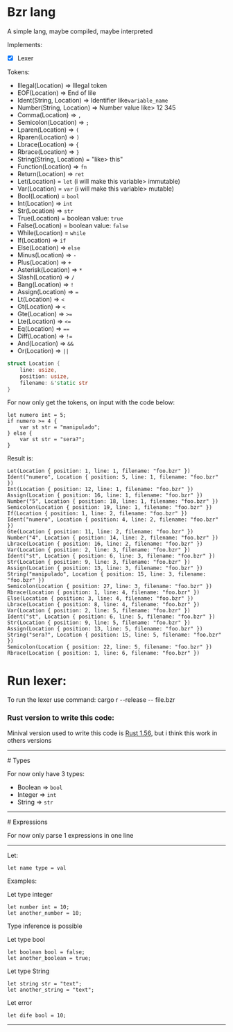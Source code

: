 # Bzr lang

A simple lang, maybe compiled, maybe interpreted

Implements: <br>
- [x] Lexer

Tokens:
- Illegal(Location) => Illegal token 
- EOF(Location) => End of lile 
- Ident(String, Location) => Identifier like`variable_name` 
- Number(String, Location) => Number value like> 12 345 
- Comma(Location) => `,` 
- Semicolon(Location) => `;` 
- Lparen(Location) => `(` 
- Rparen(Location) => `)` 
- Lbrace(Location) => `{` 
- Rbrace(Location) => `}` 
- String(String, Location) = "like> this" 
- Function(Location) =>  `fn` 
- Return(Location) => `ret` 
- Let(Location) = `let` (i will make this variable> immutable) 
- Var(Location) = `var` (i will make this variable> mutable)
- Bool(Location) = `bool` 
- Int(Location) => `int`  
- Str(Location) => `str` 
- True(Location) = boolean value: `true` 
- False(Location) = boolean value: `false` 
- While(Location) = `while`
- If(Location) => `if` 
- Else(Location) => `else` 
- Minus(Location) => `-` 
- Plus(Location) => `+` 
- Asterisk(Location) => `*` 
- Slash(Location) => `/` 
- Bang(Location) => `!` 
- Assign(Location) => `=` 
- Lt(Location) => `<` 
- Gt(Location) => `<` 
- Gte(Location) => `>=`
- Lte(Location) => `<=`
- Eq(Location) => `==`
- Diff(Location) => `!=`
- And(Location) => `&&`
- Or(Location) => `||`


```rust
struct Location {
    line: usize,
    position: usize,
    filename: &'static str
}
```

For now only get the tokens, on input with the code below:

```
let numero int = 5;
if numero >= 4 {
	var st str = "manipulado";
} else {
	var st str = "sera?";
} 
```

Result is:

```
Let(Location { position: 1, line: 1, filename: "foo.bzr" })
Ident("numero", Location { position: 5, line: 1, filename: "foo.bzr" })
Int(Location { position: 12, line: 1, filename: "foo.bzr" })
Assign(Location { position: 16, line: 1, filename: "foo.bzr" })
Number("5", Location { position: 18, line: 1, filename: "foo.bzr" })
Semicolon(Location { position: 19, line: 1, filename: "foo.bzr" })
If(Location { position: 1, line: 2, filename: "foo.bzr" })
Ident("numero", Location { position: 4, line: 2, filename: "foo.bzr" })
Gte(Location { position: 11, line: 2, filename: "foo.bzr" })
Number("4", Location { position: 14, line: 2, filename: "foo.bzr" })
Lbrace(Location { position: 16, line: 2, filename: "foo.bzr" })
Var(Location { position: 2, line: 3, filename: "foo.bzr" })
Ident("st", Location { position: 6, line: 3, filename: "foo.bzr" })
Str(Location { position: 9, line: 3, filename: "foo.bzr" })
Assign(Location { position: 13, line: 3, filename: "foo.bzr" })
String("manipulado", Location { position: 15, line: 3, filename: "foo.bzr" })
Semicolon(Location { position: 27, line: 3, filename: "foo.bzr" })
Rbrace(Location { position: 1, line: 4, filename: "foo.bzr" })
Else(Location { position: 3, line: 4, filename: "foo.bzr" })
Lbrace(Location { position: 8, line: 4, filename: "foo.bzr" })
Var(Location { position: 2, line: 5, filename: "foo.bzr" })
Ident("st", Location { position: 6, line: 5, filename: "foo.bzr" })
Str(Location { position: 9, line: 5, filename: "foo.bzr" })
Assign(Location { position: 13, line: 5, filename: "foo.bzr" })
String("sera?", Location { position: 15, line: 5, filename: "foo.bzr" })
Semicolon(Location { position: 22, line: 5, filename: "foo.bzr" })
Rbrace(Location { position: 1, line: 6, filename: "foo.bzr" })
```

# Run lexer:

To run the lexer use command: cargo r --release -- file.bzr


### Rust version to write this code:

Minival version used to write this code is [Rust 1.56](https://github.com/rust-lang/rust/releases/tag/1.56.0), but i think this work in others versions

<hr>
# Types

For now only have 3 types:

- Boolean => `bool`
- Integer => `int`
- String => `str`

<hr>
# Expressions

For now only parse 1 expressions in one line

<hr>
Let:<br>

```bzr
let name type = val
```
Examples:

Let type integer
```bzr
let number int = 10;
let another_number = 10;
```

Type inference is possible

Let type bool
```bzr
let boolean bool = false;
let another_boolean = true;
```

Let type String
```bzr
let string str = "text";
let another_string = "text";
```

Let error
```
let dife bool = 10;
```

<hr>